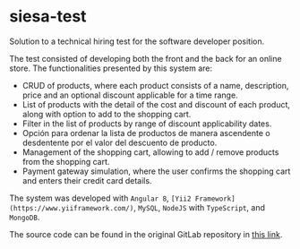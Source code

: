 # siesa-test

Solution to a technical hiring test for the software developer position.

The test consisted of developing both the front and the back for an online store. The functionalities presented by this system are:

- CRUD of products, where each product consists of a name, description, price and an optional discount applicable for a time range.
- List of products with the detail of the cost and discount of each product, along with option to add to the shopping cart.
- Filter in the list of products by range of discount applicability dates.
- Opción para ordenar la lista de productos de manera ascendente o desdentente por el valor del descuento de producto.
- Management of the shopping cart, allowing to add / remove products from the shopping cart.
- Payment gateway simulation, where the user confirms the shopping cart and enters their credit card details.

The system was developed with `Angular 8`, `[Yii2 Framework](https://www.yiiframework.com/)`, `MySQL`, `NodeJS` with `TypeScript`, and `MongoDB`.

The source code can be found in the original GitLab repository in [this link](https://gitlab.com/walterdl/siesa-test).
